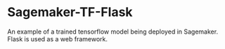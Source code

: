 # Sagemaker-TF-Flask
An example of a trained tensorflow model being deployed in Sagemaker. Flask is used as a web framework.
